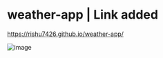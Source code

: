 # weather-app | Link added
https://rishu7426.github.io/weather-app/

![image](https://github.com/user-attachments/assets/7a33c6ae-49c3-45ea-b688-c9eb4fe0fb34)
